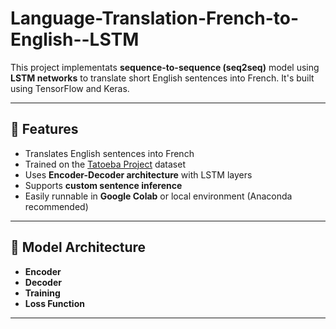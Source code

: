 # Language-Translation-French-to-English--LSTM


This project implementats **sequence-to-sequence (seq2seq)** model using **LSTM networks** to translate short English sentences into French. It's built using TensorFlow and Keras.

---

## 🚀 Features

- Translates English sentences into French
- Trained on the [Tatoeba Project](https://tatoeba.org/) dataset
- Uses **Encoder-Decoder architecture** with LSTM layers
- Supports **custom sentence inference**
- Easily runnable in **Google Colab** or local environment (Anaconda recommended)

---

## 🧠 Model Architecture

- **Encoder**
- **Decoder**
- **Training**
- **Loss Function**

---



